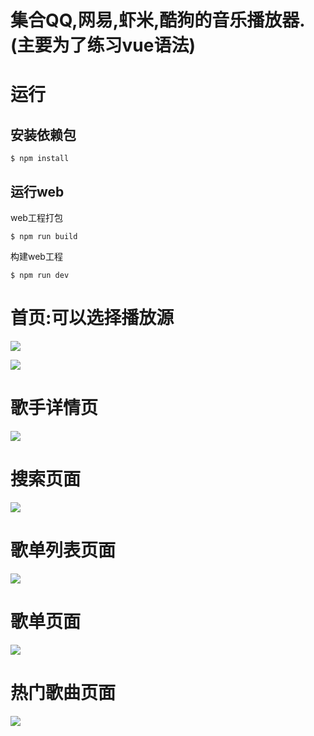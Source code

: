 
# 集合QQ,网易,虾米,酷狗的音乐播放器.(主要为了练习vue语法)

# 运行

## 安装依赖包

```
$ npm install
```

## 运行web

web工程打包

```
$ npm run build
```

构建web工程

```
$ npm run dev
```

# 首页:可以选择播放源
![](https://github.com/chenfazhuan/allMusic/blob/master/img/img1.png)

![](https://github.com/chenfazhuan/allMusic/blob/master/img/img2.png)

# 歌手详情页
![](https://github.com/chenfazhuan/allMusic/blob/master/img/img3.png)

# 搜索页面
![](https://github.com/chenfazhuan/allMusic/blob/master/img/img4.png)

# 歌单列表页面
![](https://github.com/chenfazhuan/allMusic/blob/master/img/img7.png)

# 歌单页面
![](https://github.com/chenfazhuan/allMusic/blob/master/img/img5.png)

# 热门歌曲页面
![](https://github.com/chenfazhuan/allMusic/blob/master/img/img6.png)



